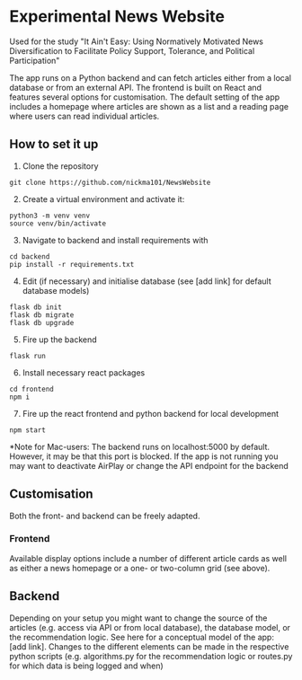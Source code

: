 # Experimental News Website 

Used for the study "It Ain't Easy: Using Normatively Motivated News Diversification to Facilitate Policy Support, Tolerance, and Political Participation"

The app runs on a Python backend and can fetch articles either from a local database or from an external API. The
frontend is built on React and features several options for customisation. The default setting of the app includes a
homepage where articles are shown as a list and a reading page where users can read individual articles. 


## How to set it up

1. Clone the repository

```
git clone https://github.com/nickma101/NewsWebsite
```

2. Create a virtual environment and activate it:

```
python3 -m venv venv
source venv/bin/activate
```

3. Navigate to backend and install requirements with

```
cd backend
pip install -r requirements.txt
```

4. Edit (if necessary) and initialise database (see [add link] for default database models)

```
flask db init
flask db migrate
flask db upgrade
```

5. Fire up the backend

```
flask run
```

6. Install necessary react packages

```
cd frontend
npm i
```

7. Fire up the react frontend and python backend for local development

```
npm start
```

*Note for Mac-users: The backend runs on localhost:5000 by default. However, it may be that this port is blocked. If the
app is not running you may want to deactivate AirPlay or change the API endpoint for the backend

## Customisation

Both the front- and backend can be freely adapted.

### Frontend

Available display options include a number of different article cards as well as either a news homepage or a one- or
two-column grid (see above).

## Backend

Depending on your setup you might want to change the source of the articles (e.g. access via API or from local
database), the database model, or the recommendation logic. See here for a conceptual model of the app: [add link].
Changes to the different elements can be made in the respective python scripts (e.g. algorithms.py for the
recommendation logic or routes.py for which data is being logged and when)